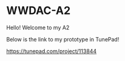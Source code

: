 # WWDAC-A2

Hello! Welcome to my A2 

Below is the link to my prototype in TunePad!

https://tunepad.com/project/113844
